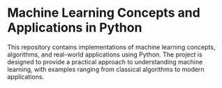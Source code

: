 # Machine Learning Concepts and Applications in Python

This repository contains implementations of machine learning concepts, algorithms, and real-world applications using Python. The project is designed to provide a practical approach to understanding machine learning, with examples ranging from classical algorithms to modern applications.
